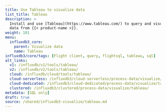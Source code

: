 ```yaml
---
title: Use Tableau to visualize data
list_title: Tableau
description: >
  Install and use [Tableau](https://www.tableau.com/) to query and visualize
  data from {{< product-name >}}.
weight: 101
menu:
  influxdb3_core:
    parent: Visualize data
    name: Tableau
influxdb3/core/tags: [Flight client, query, flightsql, tableau, sql]
alt_links:
  v1: /influxdb/v1/tools/tableau/
  v2: /influxdb/v2/tools/tableau/
  cloud: /influxdb/cloud/tools/tableau/
  cloud-serverless: /influxdb3/cloud-serverless/process-data/visualize/tableau/
  cloud-dedicated: /influxdb3/cloud-dedicated/process-data/visualize/tableau/
  clustered: /influxdb3/clustered/process-data/visualize/tableau/
metadata: [SQL only]
draft: true 
source: /shared/influxdb3-visualize/tableau.md
---
```


<!--
The content of this file is at content/shared/influxdb3-visualize/tableau.md
-->
